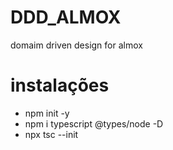 # DDD_ALMOX
domaim driven design for almox

# instalações
- npm init -y
- npm i typescript @types/node -D
- npx tsc --init
